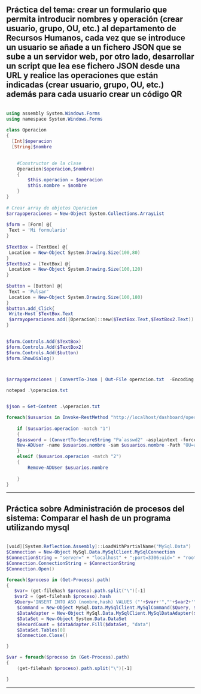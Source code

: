 ## Práctica del tema: crear un formulario que permita introducir nombres y operación (crear usuario, grupo, OU, etc.) al departamento de Recursos Humanos, cada vez que se introduce un usuario se añade a un fichero JSON que se sube a un servidor web, por otro lado, desarrollar un script que lea ese fichero JSON desde una URL y realice las operaciones que están indicadas (crear usuario, grupo, OU, etc.) además para cada usuario crear un código QR

```powershell

using assembly System.Windows.Forms
using namespace System.Windows.Forms
 
class Operacion
{ 
  [Int]$operacion
  [String]$nombre

 
    #Constructor de la clase
    Operacion($operacion,$nombre)
    {
        $this.operacion = $operacion
        $this.nombre = $nombre
    }
}
 
# Crear array de objetos Operacion
$arrayoperaciones = New-Object System.Collections.ArrayList
 
$form = [Form] @{
 Text = 'Mi formulario'
}
 
$TextBox = [TextBox] @{
 Location = New-Object System.Drawing.Size(100,80)
}
$TextBox2 = [TextBox] @{
 Location = New-Object System.Drawing.Size(100,120)
}
 
$button = [Button] @{
 Text = 'Pulsar'
 Location = New-Object System.Drawing.Size(100,180)
}
$button.add_Click{
 Write-Host $TextBox.Text
 $arrayoperaciones.add([Operacion]::new($TextBox.Text,$TextBox2.Text))
}
 

$form.Controls.Add($TextBox)
$form.Controls.Add($TextBox2)
$form.Controls.Add($button)
$form.ShowDialog()



$arrayoperaciones | ConvertTo-Json | Out-File operacion.txt  -Encoding default

notepad .\operacion.txt


$json = Get-Content .\operacion.txt

foreach($usuarios in Invoke-RestMethod "http://localhost/dashboard/operacion.txt"){
    
    if ($usuarios.operacion -match "1")
    {
    $password = (ConvertTo-SecureString "Pa`asswd2" -asplaintext -force)
    New-ADUser -name $usuarios.nombre -sam $usuarios.nombre -Path "OU=alumnos, DC=andel, DC=local" -AccountPassword $password -enable $true
    }
    elseif ($usuarios.operacion -match "2")
    {
        Remove-ADUser $usuarios.nombre 
    
    }
}

```

--- 

## Práctica sobre Administración de procesos del sistema: Comparar el hash de un programa utilizando mysql

```powershell

[void][System.Reflection.Assembly]::LoadWithPartialName("MySql.Data")
$Connection = New-Object MySql.Data.MySqlClient.MySqlConnection
$ConnectionString = "server=" + "localhost" + ";port=3306;uid=" + "root" + ";pwd=" + ";database="+"test"
$Connection.ConnectionString = $ConnectionString
$Connection.Open()

foreach($proceso in (Get-Process).path)
{
   $var= (get-filehash $proceso).path.split("\")[-1]
   $var2 = (get-filehash $proceso).hash
   $Query='INSERT INTO ASO (nombre,hash) VALUES ("'+$var+'","'+$var2+'")'
    $Command = New-Object MySql.Data.MySqlClient.MySqlCommand($Query, $Connection)
    $DataAdapter = New-Object MySql.Data.MySqlClient.MySqlDataAdapter($Command)
    $DataSet = New-Object System.Data.DataSet
    $RecordCount = $dataAdapter.Fill($dataSet, "data")
    $DataSet.Tables[0]
    $Connection.Close()

}

$var = foreach($proceso in (Get-Process).path)
{
    (get-filehash $proceso).path.split("\")[-1]

}

```

---




